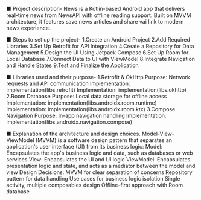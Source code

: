 ■ Project description-
News is a Kotlin-based Android app that delivers real-time news from NewsAPI with offline reading support. Built on MVVM architecture, it features save news articles and share vai link to modern news experience.

■ Steps to set up the project-
1.Create an Android Project
2.Add Required Libraries
3.Set Up Retrofit for API Integration
4.Create a Repository for Data Management
5.Design the UI Using Jetpack Compose
6.Set Up Room for Local Database
7.Connect Data to UI with ViewModel
8.Integrate Navigation and Handle States
9.Test and Finalize the Application

■ Libraries used and their purpose-
1.Retrofit & OkHttp
Purpose: Network requests and API communication
Implementation: implementation(libs.retrofit)
Implementation: implementation(libs.okhttp)
2.Room Database
Purpose: Local data storage for offline access
Implementation: implementation(libs.androidx.room.runtime)
Implementation: implementation(libs.androidx.room.ktx)
3.Compose Navigation
Purpose: In-app navigation handling
Implementation: implementation(libs.androidx.navigation.compose)

■ Explanation of the architecture and design choices.
Model-View-ViewModel (MVVM) is a software design pattern that separates an application's user interface (UI) from its business logic: 
Model: Encapsulates the app's business logic and data, such as databases or web services 
View: Encapsulates the UI and UI logic 
ViewModel: Encapsulates presentation logic and state, and acts as a mediator between the model and view 
Design Decisions:
MVVM for clear separation of concerns
Repository pattern for data handling
Use cases for business logic isolation
Single activity, multiple composables design
Offline-first approach with Room database
